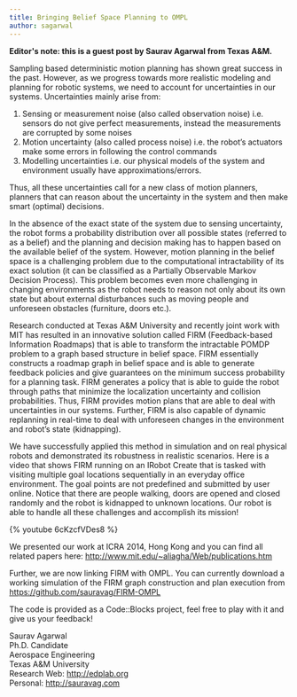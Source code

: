 ```yaml
---
title: Bringing Belief Space Planning to OMPL
author: sagarwal
---
```

**Editor's note: this is a guest post by Saurav Agarwal from Texas A&amp;M.**

Sampling based deterministic motion planning has shown great success in the past. However, as we progress towards more realistic modeling and planning for robotic systems, we need to account for uncertainties in our systems. Uncertainties mainly arise from:

1. Sensing or measurement noise (also called observation noise) i.e. sensors do not give perfect measurements, instead the measurements are corrupted by some noises
2. Motion uncertainty (also called process noise) i.e. the robot&rsquo;s actuators make some errors in following the control commands
3. Modelling uncertainties i.e. our physical models of the system and environment usually have approximations/errors.

Thus, all these uncertainties call for a new class of motion planners, planners that can reason about the uncertainty in the system and then make smart (optimal) decisions.

In the absence of the exact state of the system due to sensing uncertainty, the robot forms a probability distribution over all possible states (referred to as a belief) and the planning and decision making has to happen based on the available belief of the system. However, motion planning in the belief space is a challenging problem due to the computational intractability of its exact solution (it can be classified as a Partially Observable Markov Decision Process). This problem becomes even more challenging in changing environments as the robot needs to reason not only about its own state but about external disturbances such as moving people and unforeseen obstacles (furniture, doors etc.).

Research conducted at Texas A&amp;M University and recently joint work with MIT has resulted in an innovative solution called FIRM (Feedback-based Information Roadmaps) that is able to transform the intractable POMDP problem to a graph based structure in belief space. FIRM essentially constructs a roadmap graph in belief space and is able to generate feedback policies and give guarantees on the minimum success probability for a planning task. FIRM generates a policy that is able to guide the robot through paths that minimize the localization uncertainty and collision probabilities. Thus, FIRM provides motion plans that are able to deal with uncertainties in our systems. Further, FIRM is also capable of dynamic replanning in real-time to deal with unforeseen changes in the environment and robot&rsquo;s state (kidnapping).

We have successfully applied this method in simulation and on real physical robots and demonstrated its robustness in realistic scenarios. Here is a video that shows FIRM running on an IRobot Create that is tasked with visiting multiple goal locations sequentially in an everyday office environment. The goal points are not predefined and submitted by user online. Notice that there are people walking, doors are opened and closed randomly and the robot is kidnapped to unknown locations. Our robot is able to handle all these challenges and accomplish its mission!

{% youtube 6cKzcfVDes8 %}

We presented our work at ICRA 2014, Hong Kong and you can find all related papers here: <a href="http://www.mit.edu/~aliagha/Web/publications.htm">http://www.mit.edu/~aliagha/Web/publications.htm</a>

Further, we are now linking FIRM with OMPL. You can currently download a working simulation of the FIRM graph construction and plan execution from <a href="https://github.com/sauravag/FIRM-OMPL">https://github.com/sauravag/FIRM-OMPL</a>

The code is provided as a Code::Blocks project, feel free to play with it and give us your feedback!

Saurav Agarwal  
Ph.D. Candidate  
Aerospace Engineering  
Texas A&amp;M University  
Research Web:&nbsp;<a href="http://edplab.org/" target="_blank">http://edplab.org</a>  
Personal:&nbsp;<a href="http://sauravag.com/" target="_blank">http://sauravag.com</a>  
